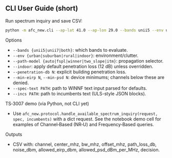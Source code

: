 ## CLI User Guide (short)

Run spectrum inquiry and save CSV:
```bash
python -m afc_new.cli --ap-lat 41.0 --ap-lon 29.0 --bands unii5 --env urban --out grants.csv
```

Options
- `--bands {unii5|unii7|both}`: which bands to evaluate.
- `--env {urban|suburban|rural|indoor}`: environment/clutter.
- `--path-model {auto|fspl|winner|two_slope|itm}`: propagation selector.
- `--indoor`: apply default penetration loss (12 dB) unless overridden.
- `--penetration-db N`: explicit building penetration loss.
- `--min-eirp N`, `--min-psd N`: device minimums; channels below these are denied.
- `--spec-text PATH`: path to WINNF text input parsed for defaults.
- `--incs PATH`: path to incumbents text (ULS-style JSON blocks).

TS‑3007 demo (via Python, not CLI yet)
- Use `afc_new.protocol.handle_available_spectrum_inquiry(request, spec, incumbents)` with a dict request. See the notebook demo cell for examples of Channel‑Based (NR‑U) and Frequency‑Based queries.

Outputs
- CSV with: channel, center_mhz, bw_mhz, offset_mhz, path_loss_db, noise_dbm, allowed_eirp_dbm, allowed_psd_dBm_per_MHz, decision.


